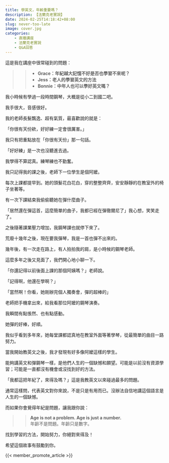 ```yaml
---
title: 學英文，年齡重要嗎？
description: 【法蘭克老實說】
date: 2024-02-25T14:18:42+08:00
slug: never-too-late
image: cover.jpg
categories:
    - 直播講座
    - 法蘭克老實說
    - Q&A回答
---
```


這是我在講座中很常碰到的問題：

>> - **Grace：年紀越大記憶不好是否也學習不來呢？**  
>> - **Jess：老人的學習英文的方法**  
>> - **Bonnie：中年人也可以學好英文嗎？**  

我小時候有學過一段時間鋼琴，大概是從小二到國二吧。

我手很大，音感很好。

我的老師長髮飄逸、超有氣質，最喜歡說的就是：

「你很有天份欸，好好練一定會很厲害。」

我只有把重點放在「你很有天份」那一句話。

「好好練」是一次也沒聽進去過。

我學得不算認真。練琴練也不勤奮。

我只記得我的課之後，老師下一位學生是個阿嬤。

每次上課都提早到。她的頭髮花白花白，穿的整整齊齊，安安靜靜的在教室外的椅子坐著等。

有一次下課結束我偷偷聽她在彈什麼曲子。

「居然還在彈這首，這麼簡單的曲子，我都已經在彈徹爾尼了」我心想，笑笑走了。

之後隨著課業壓力增加，我鋼琴課也就停下來了。

荒廢十幾年之後，現在要我彈琴，我是一首也彈不出來的。

幾年後，有一次走在路上，有人拍拍我的肩，是小時候的鋼琴老師。

這麼多年之後又見面了，我們開心地小聊一下。

「你還記得以前後面上課的那個阿姨嗎？」老師說。

「記得啊，他還在學啊？」

「當然啊！你看，她剛辦完個人獨奏會，彈的超棒的」

老師把手機拿出來，給我看那位阿嬤的鋼琴演奏。

我瞬間有點悵然、也有點感動。

她彈的好棒，好順。

我似乎看到多年來，她每堂課都認真地在教室外面等著學琴，從最簡單的曲目一路努力。

當我開始教英文之後，我才發現有好多像阿嬤這樣的學生。

能夠講英文和彈鋼琴一樣，是他們人生的一個缺憾和願望。可能是以前沒有資源學習；可能是一直都沒有機會或沒找到好的方法。

「我都這把年紀了，來得及嗎？」這是我教英文以來碰過最多的問題。

通常這樣問，代表英文對你來說，不是只是有用而已。沒辦法自信地講這個語言是人生的一個缺憾。

而如果你會覺得年紀是問題，讓我跟你說：

>> **Age is not a problem. Age is just a number.**    
>> 年齡不是問題。年齡只是數字。

找到學習的方法，開始努力，你絕對來得及！

希望這個故事有鼓勵到你。

{{< member_promote_article >}}
